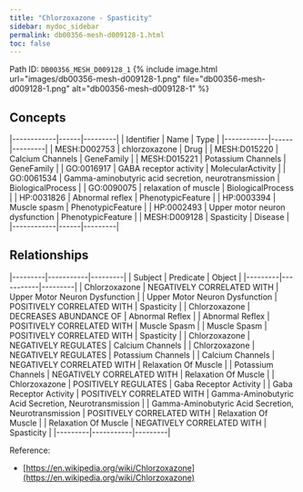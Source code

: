 ```yaml
---
title: "Chlorzoxazone - Spasticity"
sidebar: mydoc_sidebar
permalink: db00356-mesh-d009128-1.html
toc: false 
---
```



Path ID: `DB00356_MESH_D009128_1`
{% include image.html url="images/db00356-mesh-d009128-1.png" file="db00356-mesh-d009128-1.png" alt="db00356-mesh-d009128-1" %}

## Concepts

|------------|------|---------|
| Identifier | Name | Type    |
|------------|------|---------|
| MESH:D002753 | chlorzoxazone | Drug |
| MESH:D015220 | Calcium Channels | GeneFamily |
| MESH:D015221 | Potassium Channels | GeneFamily |
| GO:0016917 | GABA receptor activity | MolecularActivity |
| GO:0061534 | Gamma-aminobutyric acid secretion, neurotransmission | BiologicalProcess |
| GO:0090075 | relaxation of muscle | BiologicalProcess |
| HP:0031826 | Abnormal reflex | PhenotypicFeature |
| HP:0003394 | Muscle spasm | PhenotypicFeature |
| HP:0002493 | Upper motor neuron dysfunction | PhenotypicFeature |
| MESH:D009128 | Spasticity | Disease |
|------------|------|---------|

## Relationships

|---------|-----------|---------|
| Subject | Predicate | Object  |
|---------|-----------|---------|
| Chlorzoxazone | NEGATIVELY CORRELATED WITH | Upper Motor Neuron Dysfunction |
| Upper Motor Neuron Dysfunction | POSITIVELY CORRELATED WITH | Spasticity |
| Chlorzoxazone | DECREASES ABUNDANCE OF | Abnormal Reflex |
| Abnormal Reflex | POSITIVELY CORRELATED WITH | Muscle Spasm |
| Muscle Spasm | POSITIVELY CORRELATED WITH | Spasticity |
| Chlorzoxazone | NEGATIVELY REGULATES | Calcium Channels |
| Chlorzoxazone | NEGATIVELY REGULATES | Potassium Channels |
| Calcium Channels | NEGATIVELY CORRELATED WITH | Relaxation Of Muscle |
| Potassium Channels | NEGATIVELY CORRELATED WITH | Relaxation Of Muscle |
| Chlorzoxazone | POSITIVELY REGULATES | Gaba Receptor Activity |
| Gaba Receptor Activity | POSITIVELY CORRELATED WITH | Gamma-Aminobutyric Acid Secretion, Neurotransmission |
| Gamma-Aminobutyric Acid Secretion, Neurotransmission | POSITIVELY CORRELATED WITH | Relaxation Of Muscle |
| Relaxation Of Muscle | NEGATIVELY CORRELATED WITH | Spasticity |
|---------|-----------|---------|

Reference: 
  - [https://en.wikipedia.org/wiki/Chlorzoxazone](https://en.wikipedia.org/wiki/Chlorzoxazone)

